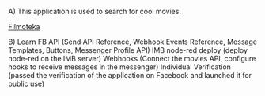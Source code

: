 A) This application is used to search for cool movies.

[Filmoteka](https://m.me/102082788572889 "FilmsSearch")

B) Learn FB API (Send API Reference, Webhook Events Reference, Message Templates, Buttons, Messenger Profile API)
   IMB node-red deploy (deploy node-red on the IMB server)
   Webhooks (Connect the movies API, configure hooks to receive messages in the messenger)
   Individual Verification (passed the verification of the application on Facebook and launched it for public use)
   
   
